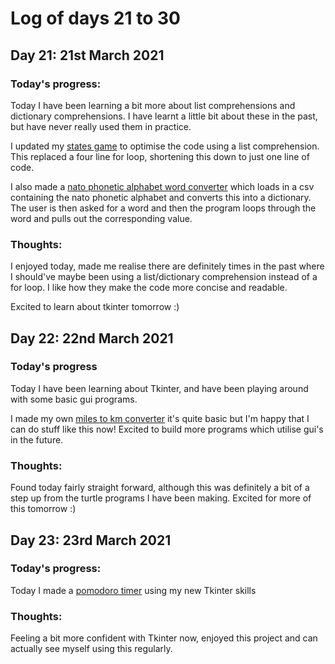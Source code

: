 # Log of days 21 to 30

## Day 21: 21st March 2021

### Today's progress:

Today I have been learning a bit more about list comprehensions and dictionary comprehensions. I have learnt a little bit about these in the past, but have never really used them in practice. 

I updated my [states game](https://github.com/blain1995/100DaysOfCode/blob/main/scripts/days21to30/day21/states_updated/main.py) to optimise the code using a list comprehension. This replaced a four line for loop, shortening this down to just one line of code.

I also made a [nato phonetic alphabet word converter](https://github.com/blain1995/100DaysOfCode/blob/main/scripts/days21to30/day21/nato_alphabet/main.py) which loads in a csv containing the nato phonetic alphabet and converts this into a dictionary. The user is then asked for a word and then the program loops through the word and pulls out the corresponding value.

### Thoughts:

I enjoyed today, made me realise there are definitely times in the past where I should've maybe been using a list/dictionary comprehension instead of a for loop. I like how they make the code more concise and readable.

Excited to learn about tkinter tomorrow :)

## Day 22: 22nd March 2021

### Today's progress

Today I have been learning about Tkinter, and have been playing around with some basic gui programs.

I made my own [miles to km converter](https://github.com/blain1995/100DaysOfCode/blob/main/scripts/days21to30/day22/day22_miles_to_km.py) it's quite basic but I'm happy that I can do stuff like this now! Excited to build more programs which utilise gui's in the future.

### Thoughts:

Found today fairly straight forward, although this was definitely a bit of a step up from the turtle programs I have been making. Excited for more of this tomorrow :)

## Day 23: 23rd March 2021

### Today's progress:

Today I made a [pomodoro timer](https://github.com/blain1995/100DaysOfCode/blob/main/scripts/days21to30/day23/day22_pomodoro.py) using my new Tkinter skills

### Thoughts:

Feeling a bit more confident with Tkinter now, enjoyed this project and can actually see myself using this regularly.
